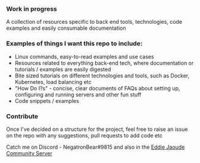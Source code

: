 ### Work in progress

A collection of resources specific to back end tools, technologies, code examples and easily consumable documentation

### Examples of things I want this repo to include:
- Linux commands, easy-to-read examples and use cases
- Resources related to everything back-end tech, where documentation or tutorials / examples are easily digested
- Bite sized tutorials on different technologies and tools, such as Docker, Kubernetes, load balancing etc
- "How Do I?s" - concise, clear documents of FAQs about setting up, configuring and running servers and other fun stuff
- Code snippets / examples

### Contribute

Once I've decided on a structure for the project, feel free to raise an issue on the repo with any suggestions, pull requests to add code etc

Catch me on Discord - NegatronBear#9815 and also in the [Eddie Jaoude Community Server](https://discord.com/invite/jZQs6Wu)
